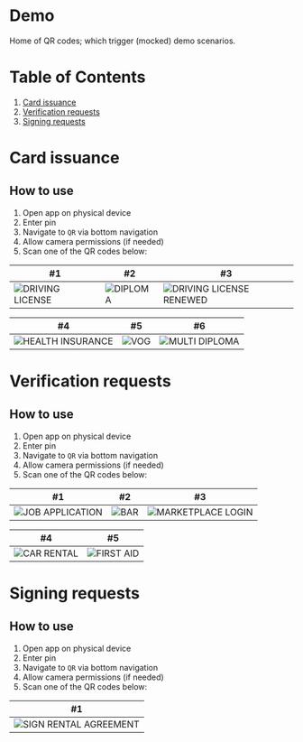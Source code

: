# Demo

Home of QR codes; which trigger (mocked) demo scenarios.

# Table of Contents

1. [Card issuance](#card-issuance)
2. [Verification requests](#verification-requests)
3. [Signing requests](#signing-requests)

# Card issuance

## How to use

1. Open app on physical device
2. Enter pin
3. Navigate to `QR` via bottom navigation
4. Allow camera permissions (if needed)
5. Scan one of the QR codes below:

| #1                                                 | #2                                | #3                                                                |
|----------------------------------------------------|-----------------------------------|-------------------------------------------------------------------|
| ![DRIVING LICENSE](qrs/issue_driving_license.png)  | ![DIPLOMA](qrs/issue_diploma.png) | ![DRIVING LICENSE RENEWED](qrs/issue_driving_license_renewed.png) |

| #4                                                  | #5                        | #6                                            |  
|-----------------------------------------------------|---------------------------|-----------------------------------------------|
| ![HEALTH INSURANCE](qrs/issue_health_insurance.png) | ![VOG](qrs/issue_vog.png) | ![MULTI DIPLOMA](qrs/issue_multi_diploma.png) |

# Verification requests

## How to use

1. Open app on physical device
2. Enter pin
3. Navigate to `QR` via bottom navigation
4. Allow camera permissions (if needed)
5. Scan one of the QR codes below:

| #1                                                  | #2                          | #3                                                      |
|-----------------------------------------------------|-----------------------------|---------------------------------------------------------|
| ![JOB APPLICATION](qrs/job_application_request.png) | ![BAR](qrs/bar_request.png) | ![MARKETPLACE LOGIN](qrs/marketplace_login_request.png) |

| #4                                        | #5                                      |
|-------------------------------------------|-----------------------------------------|
| ![CAR RENTAL](qrs/car_rental_request.png) | ![FIRST AID](qrs/first_aid_request.png) |

# Signing requests

## How to use

1. Open app on physical device
2. Enter pin
3. Navigate to `QR` via bottom navigation
4. Allow camera permissions (if needed)
5. Scan one of the QR codes below:

| #1                                                      |
|---------------------------------------------------------|
| ![SIGN RENTAL AGREEMENT](qrs/sign_rental_agreement.png) | 

